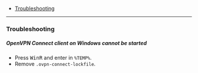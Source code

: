 - [Troubleshooting](#troubleshooting)
____

### Troubleshooting

##### OpenVPN Connect client on Windows cannot be started

- Press <kbd>Win</kbd><kbd>R</kbd> and enter in `%TEMP%`.
- Remove `.ovpn-connect-lockfile`.

